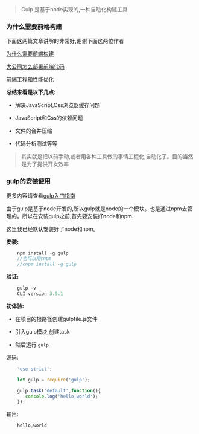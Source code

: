 >Gulp 是基于node实现的,一种自动化构建工具

### 为什么需要前端构建

下面这两篇文章讲解的非常好,谢谢下面这两位作者

[为什么需要前端构建](http://www.jianshu.com/p/f7e3a4a7598a)

[大公司怎么部署前端代码](https://www.zhihu.com/question/20790576/answer/32602154)

[前端工程和性能优化](https://github.com/fouber/blog/blob/master/201405/01.md#%E9%9D%99%E6%80%81%E8%B5%84%E6%BA%90%E7%AE%A1%E7%90%86%E4%B8%8E%E6%A8%A1%E5%9D%97%E5%8C%96%E6%A1%86%E6%9E%B6)


**总结来看是以下几点:**

- 解决JavaScript,Css浏览器缓存问题

- JavaScript和Css的依赖问题

- 文件的合并压缩

- 代码分析测试等等

> 其实就是把以前手动,或者用各种工具做的事情工程化,自动化了。目的当然是为了提供开发效率


### gulp的安装使用

更多内容请查看[gulp入门指南](https://github.com/xiaonew/gulp-book)

由于gulp是基于node开发的,所以gulp就是node的一个模块。也是通过npm去管理的。所以在安装gulp之前,首先要安装好node和npm.

这里我已经默认安装好了node和npm。

**安装:**

``` javascript
    npm install -g gulp
    //也可以用cnpm
    //cnpm install -g gulp
```


**验证:**

``` javascript
    gulp -v
    CLI version 3.9.1
```


**初体验:**

- 在项目的根路径创建gulpfile.js文件

- 引入gulp模块,创建task

- 然后运行 `gulp`

源码:

``` javascript
    'use strict';

    let gulp = require('gulp');

    gulp.task('default',function(){
       console.log('hello,world');
    });
```


输出:

``` javascript
    hello,world
```



